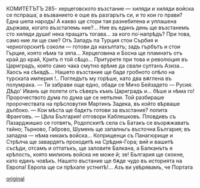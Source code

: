 ﻿КОМИТЕТЪТЪ	285-
херцеговското възстание — хиляди и хиляди войска се пспраша́, а възванието е оше въ разгарътъ си, и то кои го прави? Една шепа народъ! А какво ще стори тая разнебитена и уплашена държава, когато възстапемь ние?... Ние въ единъ день ще възстанемъ сто хиляди души! нека пращатъ тогава... за кого по́-напрѣдъ? При това, само ние ли ще сме? Отъ Западъ па Турция стои Сърбия и черногорскитѣ соколи — готови да нахълтатъ; задъ гърбътъ и стои Гърция, която нѣма та зяпа... Херцеговина и Босна ще пламнатъ отъ край до край, Критъ п той с&що... Притурете при това и революция въ Цариградъ, която само чака смутно врѣме да свали султанъ Азиза... Хаосъ на сѣквдѣ... Нашето възстание ще баде гробното опѣло на турската империя !..
Погледътъ му горѣше, като два вѫглена въ полумрака.
— Ти забрави още едно, обади се Мичо Бейзадето — Русия. Дѣдо' Иванъ ще полети отъ сѣверъ къмъ Цариградъ и... бѣше и нѣма го! Пророчеството дума по дума ще се непълни.
Той разбираше пророчествата на прѣсловутия Мартинъ Задека, въ който вѣрваше дълбоко.
— Кои мѣста ще бадктъ готови за възстание? попита Франговъ.
— Цѣла България! отговори Каблешковъ. Пловдивъ съ Пазарджишко се готвятъ, Родопскитѣ села съ Батакъ се въорѫжаватъ тайно; Търново, Габрово, Шуменъ ще запалньгь въсточна България; въ западна — нѣма никакъ войска... Коприщенци съ Панагюрище и Стрѣлча ще завардятъ проходитѣ на Срѣдня-Гора; вий и вашитѣ съсѣди, отсамъ и оттатъкъ, ще заловите Балкана, а Балканътъ е крѣпость, която милионъ войска не може й; зе! България ще скокне, като единъ човѣкъ. Нашето въстание ще бѫде чудо въ историята на Европа! Европа ще си прѣхапе устнитѣ!... Азъ ви увѣрявамъ, че Портата

[original](images/322.jpg)